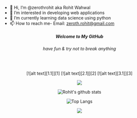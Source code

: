 - 👋 Hi, I’m @zerothrohit aka Rohit Wahwal
- 👀 I’m interested in developing web applications
- 🌱 I’m currently learning data science using python
- 📫 How to reach me- Email: zeroth.rohit@gmail.com


<p align="center">

  <h5 align="center">Welcome to My GitHub</h5>
  <h6 align="center">have fun & try not to break anything</h6>
</p>
<br>
<p align='center'>
<!-- Please don't remove this: Grab your social icons from https://github.com/carlsednaoui/gitsocial -->

<!-- display the social media buttons in your README -->
<div align="center">
[![alt text][1.1]][1]
[![alt text][2.1]][2]
[![alt text][3.1]][3]


<!-- links to social media icons -->
<!-- no need to change these -->

<!-- icons with padding -->


[1.1]: https://img.shields.io/badge/Twitter-1DA1F2?style=for-the-badge&logo=twitter&logoColor=white
[2.1]: https://img.shields.io/badge/LinkedIn-0077B5?style=for-the-badge&logo=linkedin&logoColor=white
[3.1]: https://img.shields.io/badge/Instagram-E4405F?style=for-the-badge&logo=instagram&logoColor=white


<!-- links to your social media accounts -->
<!-- update these accordingly -->

[1]: https://twitter.com/rohitwahwal
[2]: https://www.linkedin.com/in/rohit-wahwal/
[3]: https://www.instagram.com/___rohitt/

<!-- Please don't remove this: Grab your social icons from https://github.com/carlsednaoui/gitsocial -->
</p>

![](https://komarev.com/ghpvc/?username=zerothrohit&color=green)


<p align="center">

![Rohit's github stats](https://github-readme-stats.vercel.app/api?username=zerothrohit&show_icons=true&theme=dark)

</p>

![Top Langs](https://github-readme-stats.vercel.app/api/top-langs/?username=zerothrohit&layout=compact&theme=dark)

<!-- <div align="center"> -->
  <img src="https://assets.website-files.com/5e51b3b0337309d672efd94c/5e51cc5933d368febc351897_footer-img.svg">
</div>

<!---
zerothwrath/zerothwrath is a ✨ special ✨ repository because its `README.md` (this file) appears on your GitHub profile.
You can click the Preview link to take a look at your changes.
--->
